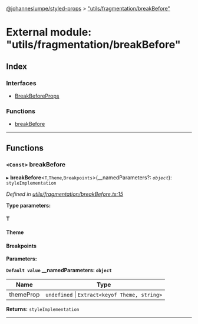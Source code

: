 [@johanneslumpe/styled-props](../README.md) > ["utils/fragmentation/breakBefore"](../modules/_utils_fragmentation_breakbefore_.md)

# External module: "utils/fragmentation/breakBefore"

## Index

### Interfaces

* [BreakBeforeProps](../interfaces/_utils_fragmentation_breakbefore_.breakbeforeprops.md)

### Functions

* [breakBefore](_utils_fragmentation_breakbefore_.md#breakbefore)

---

## Functions

<a id="breakbefore"></a>

### `<Const>` breakBefore

▸ **breakBefore**<`T`,`Theme`,`Breakpoints`>(__namedParameters?: *`object`*): `styleImplementation`

*Defined in [utils/fragmentation/breakBefore.ts:15](https://github.com/johanneslumpe/styled-props/blob/8e709f1/src/utils/fragmentation/breakBefore.ts#L15)*

**Type parameters:**

#### T 
#### Theme 
#### Breakpoints 
**Parameters:**

**`Default value` __namedParameters: `object`**

| Name | Type |
| ------ | ------ |
| themeProp | `undefined` \| `Extract<keyof Theme, string>` |

**Returns:** `styleImplementation`

___


